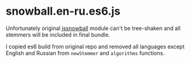 # snowball.en-ru.es6.js

Unfortunately original [jssnowball](https://github.com/mazko/jssnowball) module
can't be tree-shaken and all stemmers will be included in final bundle.

I copied es6 build from original repo and removed all languages except English
and Russian from `newStemmer` and `algorithms` functions.
